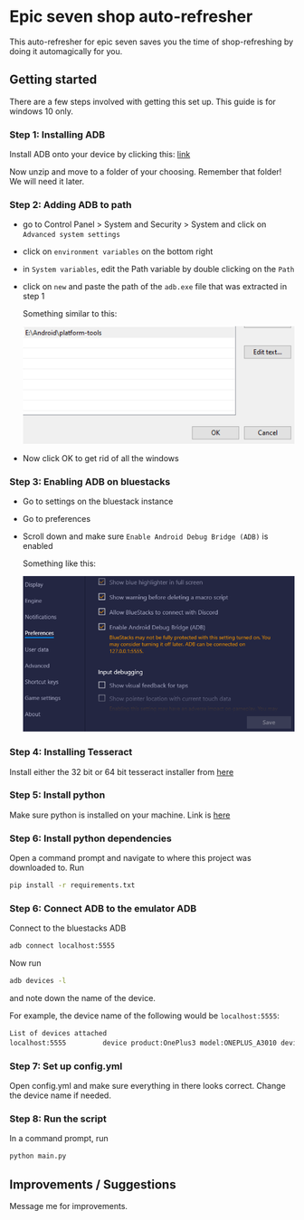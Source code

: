 # Epic seven shop auto-refresher

This auto-refresher for epic seven saves you the time of shop-refreshing by doing it automagically for you.

## Getting started

There are a few steps involved with getting this set up. This guide is for windows 10 only.

### Step 1: Installing ADB

Install ADB onto your device by clicking this: [link](https://dl.google.com/android/repository/platform-tools-latest-windows.zip)

Now unzip and move to a folder of your choosing. Remember that folder! We will need it later.

### Step 2: Adding ADB to path

- go to Control Panel > System and Security > System and click on `Advanced system settings`
- click on `environment variables` on the bottom right
- in `System variables`, edit the Path variable by double clicking on the `Path`
- click on `new` and paste the path of the `adb.exe` file that was extracted in step 1

    Something similar to this:

    ![adb_path](./documentation/adb_path.PNG)
- Now click OK to get rid of all the windows

### Step 3: Enabling ADB on bluestacks

- Go to settings on the bluestack instance
- Go to preferences
- Scroll down and make sure `Enable Android Debug Bridge (ADB)` is enabled

    Something like this:

    ![bluestacks_adb](./documentation/bluestacks_adb.PNG)

### Step 4: Installing Tesseract

Install either the 32 bit or 64 bit tesseract installer from [here](https://github.com/UB-Mannheim/tesseract/wiki)

### Step 5: Install python

Make sure python is installed on your machine. Link is [here](https://www.python.org/downloads/windows/)

### Step 6: Install python dependencies

Open a command prompt and navigate to where this project was downloaded to. Run

```sh
pip install -r requirements.txt
```

### Step 6: Connect ADB to the emulator ADB

Connect to the bluestacks ADB

```sh
adb connect localhost:5555
```

Now run 

```sh
adb devices -l
```

and note down the name of the device.

For example, the device name of the following would be `localhost:5555`:

```sh
List of devices attached
localhost:5555         device product:OnePlus3 model:ONEPLUS_A3010 device:OnePlus3T transport_id:2
```

### Step 7: Set up config.yml

Open config.yml and make sure everything in there looks correct. Change the device name if needed.

### Step 8: Run the script

In a command prompt, run 

```sh
python main.py
```

## Improvements / Suggestions

Message me for improvements.

